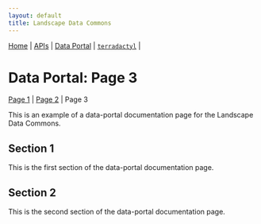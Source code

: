 ```yaml
---
layout: default
title: Landscape Data Commons
---
```

[Home](../) | [APIs](../apis.html) | [Data Portal](../data-portal.html) | [`terradactyl`](../terradactyl.html) |

# Data Portal: Page 3
[Page 1](./page-1.html) | [Page 2](./page-2.html) | Page 3

This is an example of a data-portal documentation page for the Landscape Data Commons.

## Section 1

This is the first section of the data-portal documentation page.

## Section 2

This is the second section of the data-portal documentation page.
